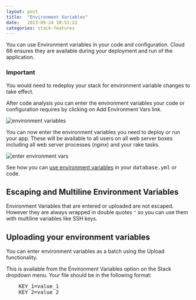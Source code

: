 ```yaml
---
layout: post
title:  "Environment Variables"
date:   2013-09-24 10:51:22
categories: stack-features
---
```



<p class="lead">You can use Environment variables in your code and configuration. Cloud 66 ensures they are available during your deployment and run of the application.</p>

<div class="notice">
	<h3>Important</h3>
	<p>You would need to redeploy your stack for environment variable changes to take effect.</p>
</div>

After code analysis you can enter the environment variables your code or configuration requires by clicking on Add Environment Vars link.

![environment variables](http://cdn.cloud66.com.s3.amazonaws.com/images/help/environment_vars.png)

You can now enter the environment variables you need to deploy or run your app. These will be available to all users on all web server boxes including all web server processes (<em>nginx</em>) and your rake tasks.

![enter environment vars](http://cdn.cloud66.com.s3.amazonaws.com/images/help/envrionment_var_form.png)

See how you can [use environment variables](/help/environments) in your <kbd>database.yml</kbd> or code.

## Escaping and Multiline Environment Variables

Environment Variables that are entered or uploaded are not escaped. However they are always wrapped in double quotes `"` so you can use them with multiline variables like SSH keys.

## Uploading your environment variables

You can enter environment variables as a batch using the Upload functionality.

This is available from the Environment Variables option on the Stack dropdown menu. Your file should be in the following format:
<pre class="terminal-commands">
	KEY_1=value_1
	KEY_2=value_2
</pre>
